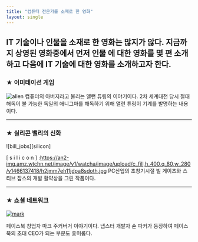 ```yaml
---
title: "컴퓨터 전문가를 소재로 한 영화"
layout: single 
---
```



IT 기술이나 인물을 소재로 한 영화는 많지가 않다. 지금까지 상영된 영화중에서 먼저 인물
에 대한 영화를 몇 편 소개하고 다음에 IT 기술에 대한 영화를 소개하고자 한다.
--- 
### ★ 이미테이션 게임
![allen](/assets/images/allen.png)
컴퓨터의 아버지라고 불리는 앨런 튜링의 이야기이다. 2차 세계대전 당시 절대 해독이 불
가능한 독일의 애니그마를 해독하기 위해 앨런 튜링이 기계를 발명하는 내용이다. 

--- 
### ★ 실리콘 밸리의 신화
![bill_jobs][silicon]

[ s i l i c o n ] :https://an2-img.amz.wtchn.net/image/v1/watcha/image/upload/c_fill,h_400,q_80,w_280/v1466137418/h2jmm7eh11jdpa8sdoth.jpg
PC산업의 초창기시절 빌 게이츠와 스티브 잡스의 개발 활약상을 그린 작품이다. 


--- 
### ★ 쇼셜 네트워크
[![mark](/assets/images/mark.png "더 자세한 내용을 원하시면 방문해 보세요")](https://topclass.chosun.com/board/view.asp?catecode=J&tnu=201901100028)

페이스북 창업자 마크 주커버거 이야기이다. 냅스터 개발자 숀 파커가 등장하여 페이스북의
초대 CEO가 되는 부분도 흥미롭다.
